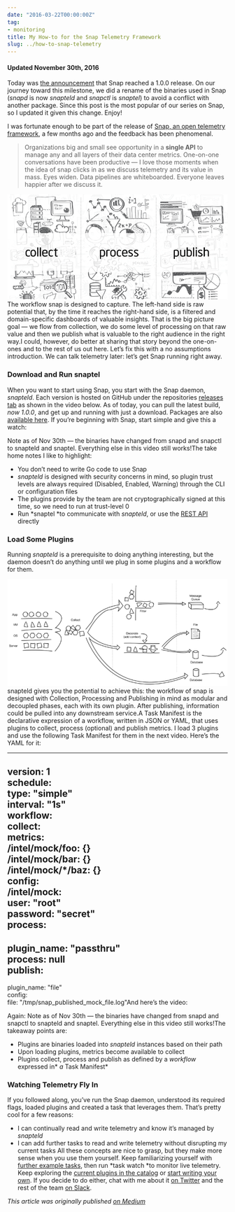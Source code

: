 ```yaml
---
date: "2016-03-22T00:00:00Z"
tag:
- monitoring
title: My How-to for the Snap Telemetry Framework
slug: ../how-to-snap-telemetry
---
```


#### Updated November 30th, 2016

Today was [the announcement](https://itpeernetwork.intel.com/announcing-snap-1-0/) that Snap reached a 1.0.0 release. On our journey toward this milestone, we did a rename of the binaries used in Snap (*snapd* is now *snapteld* and *snapctl* is *snaptel*) to avoid a conflict with another package. Since this post is the most popular of our series on Snap, so I updated it given this change. Enjoy!

I was fortunate enough to be part of the release of [Snap, an open telemetry framework](https://github.com/intelsdi-x/snap), a few months ago and the feedback has been phenomenal.


> [](https://twitter.com/cpswan/status/672090687345729536)Organizations big and small see opportunity in a **single API** to manage any and all layers of their data center metrics. One-on-one conversations have been productive — I love those moments when the idea of snap clicks in as we discuss telemetry and its value in mass. Eyes widen. Data pipelines are whiteboarded. Everyone leaves happier after we discuss it.

![](/img/1*RJF5nIkG1YCo7sRpwEnV1Q.png)The workflow snap is designed to capture. The left-hand side is raw potential that, by the time it reaches the right-hand side, is a filtered and domain-specific dashboards of valuable insights. That is the big picture goal — we flow from collection, we do some level of processing on that raw value and then we publish what is valuable to the right audience in the right way.I could, however, do better at sharing that story beyond the one-on-ones and to the rest of us out here. Let’s fix this with a no assumptions introduction. We can talk telemetry later: let’s get Snap running right away.

### Download and Run snaptel

When you want to start using Snap, you start with the Snap daemon, *snapteld*. Each version is hosted on GitHub under the repositories [releases tab](https://github.com/intelsdi-x/snap/releases) as shown in the video below. As of today, you can pull the latest build, *now 1.0.0*, and get up and running with just a download. Packages are also [available here](http://snap-telemetry.io/download). If you’re beginning with Snap, start simple and give this a watch:

Note as of Nov 30th — the binaries have changed from snapd and snapctl to snapteld and snaptel. Everything else in this video still works!The take home notes I like to highlight:

* You don’t need to write Go code to use Snap
* *snapteld* is designed with security concerns in mind, so plugin trust levels are always required (Disabled, Enabled, Warning) through the CLI or configuration files
* The plugins provide by the team are not cryptographically signed at this time, so we need to run at trust-level 0
* Run *snaptel *to communicate with *snapteld*, or use the [REST API](https://github.com/intelsdi-x/snap/blob/master/docs/REST_API.md) directly
### Load Some Plugins

Running *snapteld* is a prerequisite to doing anything interesting, but the daemon doesn’t do anything until we plug in some plugins and a workflow for them.

![](/img/1*hi1Z1RXtAUP0N8G-X1A6SQ.png)snapteld gives you the potential to achieve this: the workflow of snap is designed with Collection, Processing and Publishing in mind as modular and decoupled phases, each with its own plugin. After publishing, information could be pulled into any downstream service.A Task Manifest is the declarative expression of a workflow, written in JSON or YAML, that uses plugins to collect, process (optional) and publish metrics. I load 3 plugins and use the following Task Manifest for them in the next video. Here’s the YAML for it:

---  
 version: 1  
 schedule:   
 type: "simple"  
 interval: "1s"  
 workflow:   
 collect:   
 metrics:   
 /intel/mock/foo: {}  
 /intel/mock/bar: {}  
 /intel/mock/*/baz: {}  
 config:   
 /intel/mock:   
 user: "root"  
 password: "secret"  
 process:   
 -   
 plugin\_name: "passthru"  
 process: null  
 publish:   
 -   
 plugin\_name: "file"  
 config:   
 file: "/tmp/snap\_published\_mock\_file.log"And here’s the video:

Again: Note as of Nov 30th — the binaries have changed from snapd and snapctl to snapteld and snaptel. Everything else in this video still works!The takeaway points are:

* Plugins are binaries loaded into *snapteld* instances based on their path
* Upon loading plugins, metrics become available to collect
* Plugins collect, process and publish as defined by a *workflow* expressed in* *a* Task Manifest*
### Watching Telemetry Fly In

If you followed along, you’ve run the Snap daemon, understood its required flags, loaded plugins and created a task that leverages them. That’s pretty cool for a few reasons:

* I can continually read and write telemetry and know it’s managed by *snapteld*
* I can add further tasks to read and write telemetry without disrupting my current tasks
All these concepts are nice to grasp, but they make more sense when you use them yourself. Keep familiarizing yourself with [further example tasks](https://github.com/intelsdi-x/snap/tree/master/examples/tasks), then run *task watch *to monitor live telemetry. Keep exploring the [current plugins in the catalog](https://github.com/intelsdi-x/snap/blob/master/docs/PLUGIN_CATALOG.md) or [start writing your own](https://github.com/intelsdi-x/snap/blob/master/docs/PLUGIN_AUTHORING.md). If you decide to do either, chat with me about it [on Twitter](http://twitter.com/mjbrender) and the rest of the team [on Slack](http://slack.snap-telemetry.io/).

*This article was originally published [on Medium](https://medium.com/@mbbroberg)*